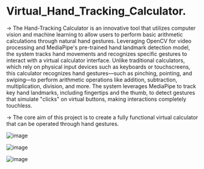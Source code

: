 # Virtual_Hand_Tracking_Calculator.
-> The Hand-Tracking Calculator is an innovative tool that utilizes computer vision and machine learning to allow users to perform basic arithmetic calculations through natural hand gestures. Leveraging OpenCV for video processing and MediaPipe's pre-trained hand landmark detection model, the system tracks hand movements and recognizes specific gestures to interact with a virtual calculator interface.
 Unlike traditional calculators, which rely on physical input devices such as keyboards or touchscreens, this calculator recognizes hand gestures—such as pinching, pointing, and swiping—to perform arithmetic operations like addition, subtraction, multiplication, division, and more. The system leverages MediaPipe to track key hand landmarks, including fingertips and the thumb, to detect gestures that simulate "clicks" on virtual buttons, making interactions completely touchless.
 
-> The core aim of this project is to create a fully functional virtual calculator that can be operated through hand gestures.

![image](https://github.com/user-attachments/assets/82470d36-9d4a-47d8-8c0f-35f50c8fe87c)


![image](https://github.com/user-attachments/assets/9b44c392-46b2-4b20-80c7-f8b56adc12e3)


![image](https://github.com/user-attachments/assets/88d62cbf-9a1d-488e-a4df-e412440810bf)



